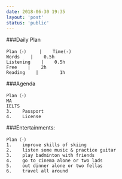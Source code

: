 ```yaml
---
date: 2018-06-30 19:35
layout: 'post'
status: 'public'
---
```


###Daily Plan
```table
Plan（-）    |    Time(-)
Words    |    0.5h
Listening    |    0.5h
Free    |    2h
Reading    |    	1h
```

###Agenda
```table
Plan（-）
MA
IELTS
3.    Passport
4.    License
```

###Entertainments:
```table
Plan（-）
1.    improve skills of skiing
2.    listen some music & practice guitar
3.    play badminton with friends
4.    go to cinema alone or two lads
5.    out dinner alone or two fellas
6.    travel all around
```